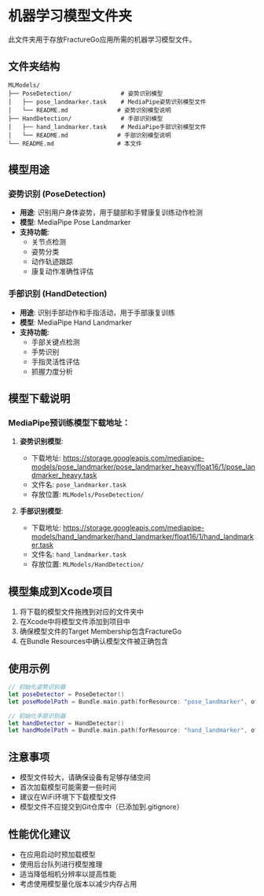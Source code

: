 # 机器学习模型文件夹

此文件夹用于存放FractureGo应用所需的机器学习模型文件。

## 文件夹结构

```
MLModels/
├── PoseDetection/              # 姿势识别模型
│   ├── pose_landmarker.task    # MediaPipe姿势识别模型文件
│   └── README.md              # 姿势识别模型说明
├── HandDetection/              # 手部识别模型  
│   ├── hand_landmarker.task    # MediaPipe手部识别模型文件
│   └── README.md              # 手部识别模型说明
└── README.md                  # 本文件
```

## 模型用途

### 姿势识别 (PoseDetection)
- **用途**: 识别用户身体姿势，用于腿部和手臂康复训练动作检测
- **模型**: MediaPipe Pose Landmarker
- **支持功能**: 
  - 关节点检测
  - 姿势分类
  - 动作轨迹跟踪
  - 康复动作准确性评估

### 手部识别 (HandDetection)  
- **用途**: 识别手部动作和手指活动，用于手部康复训练
- **模型**: MediaPipe Hand Landmarker
- **支持功能**:
  - 手部关键点检测
  - 手势识别
  - 手指灵活性评估
  - 抓握力度分析

## 模型下载说明

### MediaPipe预训练模型下载地址：

1. **姿势识别模型**:
   - 下载地址: https://storage.googleapis.com/mediapipe-models/pose_landmarker/pose_landmarker_heavy/float16/1/pose_landmarker_heavy.task
   - 文件名: `pose_landmarker.task`
   - 存放位置: `MLModels/PoseDetection/`

2. **手部识别模型**:
   - 下载地址: https://storage.googleapis.com/mediapipe-models/hand_landmarker/hand_landmarker/float16/1/hand_landmarker.task
   - 文件名: `hand_landmarker.task`
   - 存放位置: `MLModels/HandDetection/`

## 模型集成到Xcode项目

1. 将下载的模型文件拖拽到对应的文件夹中
2. 在Xcode中将模型文件添加到项目中
3. 确保模型文件的Target Membership包含FractureGo
4. 在Bundle Resources中确认模型文件被正确包含

## 使用示例

```swift
// 初始化姿势识别器
let poseDetector = PoseDetector()
let poseModelPath = Bundle.main.path(forResource: "pose_landmarker", ofType: "task")

// 初始化手部识别器  
let handDetector = HandDetector()
let handModelPath = Bundle.main.path(forResource: "hand_landmarker", ofType: "task")
```

## 注意事项

- 模型文件较大，请确保设备有足够存储空间
- 首次加载模型可能需要一些时间
- 建议在WiFi环境下下载模型文件
- 模型文件不应提交到Git仓库中（已添加到.gitignore）

## 性能优化建议

- 在应用启动时预加载模型
- 使用后台队列进行模型推理
- 适当降低相机分辨率以提高性能
- 考虑使用模型量化版本以减少内存占用 